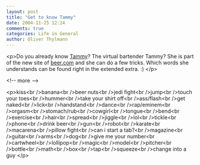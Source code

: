 ```yaml
---
layout: post
title: "Get to know Tammy"
date: 2004-11-25 12:24
comments: true
categories: Life in General
author: Oliver Thylmann
---
```



&lt;p&gt;Do you already know [Tammy](http://www.virtualbartender.beer.com/tammy.swf )? The virtual bartender Tammy? She is part of the new site of [beer.com](http://www.beer.com) and she can do a few tricks. Which words she understands can be found right in the extended extra. :) &lt;/p&gt;


&lt;!-- more --&gt;


&lt;p&gt;kiss&lt;br /&gt;banana&lt;br /&gt;beer nuts&lt;br /&gt;jedi fight&lt;br /&gt;jump&lt;br /&gt;touch your toes&lt;br /&gt;hummer&lt;br /&gt;take your shirt off&lt;br /&gt;ass/flash&lt;br /&gt;get naked&lt;br /&gt;lick&lt;br /&gt;handstand&lt;br /&gt;dance&lt;br /&gt;rap/eminem&lt;br /&gt;orgasm&lt;br /&gt;stomach/rub&lt;br /&gt;cowgirl&lt;br /&gt;tongue&lt;br /&gt;bend&lt;br /&gt;exercise&lt;br /&gt;hair&lt;br /&gt;spread&lt;br /&gt;jiggle&lt;br /&gt;lol&lt;br /&gt;tickle&lt;br /&gt;phone&lt;br /&gt;drink beer&lt;br /&gt;gun&lt;br /&gt;robot&lt;br /&gt;karate&lt;br /&gt;macarena&lt;br /&gt;pillow fight&lt;br /&gt;can i start a tab?&lt;br /&gt;magazine&lt;br /&gt;guitar&lt;br /&gt;arms&lt;br /&gt;dog&lt;br /&gt;give me your number&lt;br /&gt;cartwheel&lt;br /&gt;lollipop&lt;br /&gt;magic&lt;br /&gt;model&lt;br /&gt;pitcher&lt;br /&gt;bottle&lt;br /&gt;math&lt;br /&gt;box&lt;br /&gt;tap&lt;br /&gt;squeeze&lt;br /&gt;change into a guy &lt;/p&gt;

